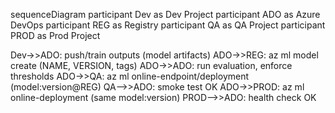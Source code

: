 sequenceDiagram
  participant Dev as Dev Project
  participant ADO as Azure DevOps
  participant REG as Registry
  participant QA as QA Project
  participant PROD as Prod Project

  Dev->>ADO: push/train outputs (model artifacts)
  ADO->>REG: az ml model create (NAME, VERSION, tags)
  ADO->>ADO: run evaluation, enforce thresholds
  ADO->>QA: az ml online-endpoint/deployment (model:version@REG)
  QA-->>ADO: smoke test OK
  ADO->>PROD: az ml online-deployment (same model:version)
  PROD-->>ADO: health check OK
